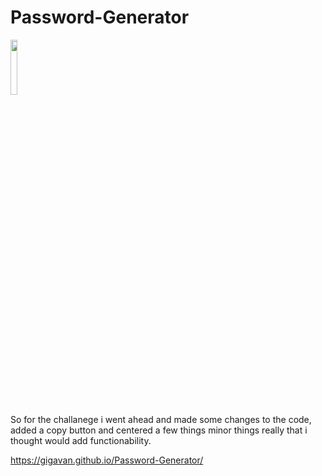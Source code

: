 # Password-Generator

<img src="https://user-images.githubusercontent.com/70541230/176030100-54613e24-8dd4-4e0b-8261-39934f7047e8.PNG" width="15%"></img> 

So for the challanege i went ahead and made some changes to the code, added a copy button and centered a few things minor things really that i thought would add functionability.


https://gigavan.github.io/Password-Generator/

